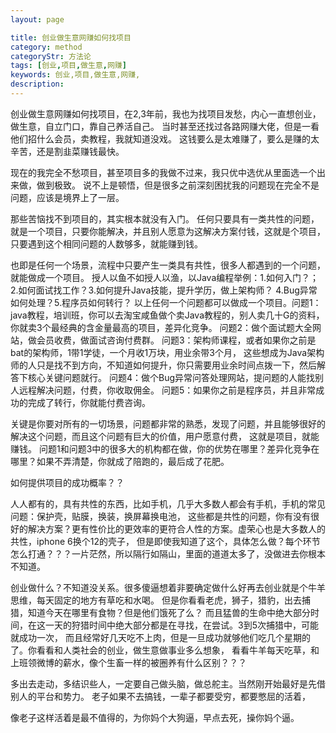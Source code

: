 ```yaml
---
layout: page

title: 创业做生意网赚如何找项目
category: method
categoryStr: 方法论
tags: [创业,项目,做生意,网赚]
keywords: 创业,项目,做生意,网赚,
description: 
---
```



创业做生意网赚如何找项目，在2,3年前，我也为找项目发愁，内心一直想创业，做生意，自立门口，靠自己养活自己。
当时甚至还找过各路网赚大佬，但是一看他们招什么会员，卖教程，我就知道没戏。
这钱要么是太难赚了，要么是赚的太辛苦，还是割韭菜赚钱最快。

现在的我完全不愁项目，甚至项目多的我做不过来，我只优中选优从里面选一个出来做，做到极致。
说不上是顿悟，但是很多之前深刻困扰我的问题现在完全不是问题，应该是境界上了一层。

那些苦恼找不到项目的，其实根本就没有入门。
任何只要具有一类共性的问题，就是一个项目，只要你能解决，并且别人愿意为这解决方案付钱，这就是个项目，
只要遇到这个相同问题的人数够多，就能赚到钱。

也即是任何一个场景，流程中只要产生一类具有共性，很多人都遇到的一个问题，就能做成一个项目。
授人以鱼不如授人以渔，以Java编程举例：1.如何入门？；2.如何面试找工作？3.如何提升Java技能，提升学历，做上架构师？
4.Bug异常如何处理？5.程序员如何转行？
以上任何一个问题都可以做成一个项目。问题1：java教程，培训班，你可以去淘宝咸鱼做个卖Java教程的，别人卖几十G的资料，
你就卖3个最经典的含金量最高的项目，差异化竞争。
问题2：做个面试题大全网站，做会员收费，做面试咨询付费群。
问题3：架构师课程，或者如果你之前是bat的架构师，1带1学徒，一个月收1万块，用业余带3个月，
这些想成为Java架构师的人只是找不到方向，不知道如何提升，你只需要用业余时间点拨一下，然后解答下核心关键问题就行。
问题4：做个Bug异常问答处理网站，提问题的人能找别人远程解决问题，付费，你收取佣金。
问题5：如果你之前是程序员，并且非常成功的完成了转行，你就能付费咨询。

关键是你要对所有的一切场景，问题都非常的熟悉，发现了问题，并且能够很好的解决这个问题，而且这个问题有巨大的价值，用户愿意付费，
这就是项目，就能赚钱。
问题1和问题3中的很多大的机构都在做，你的优势在哪里？差异化竞争在哪里？如果不弄清楚，你就成了陪跑的，最后成了花肥。

如何提供项目的成功概率？？

人人都有的，具有共性的东西，比如手机，几乎大多数人都会有手机，手机的常见问题：保护壳，贴膜，换装，换屏幕换电池，
这些都是共性的问题，你有没有很好的解决方案？更有性价比的更效率的更符合人性的方案。虚荣心也是大多数人的共性，iphone 6换个12的壳子，
但是即使我知道了这个，具体怎么做？每个环节怎么打通？？？一片茫然，所以隔行如隔山，里面的道道太多了，没做进去你根本不知道。

创业做什么？不知道没关系。很多傻逼想着非要确定做什么好再去创业就是个牛羊思维，每天固定的地方有草吃和水喝。
但是你看看老虎，狮子，猎豹，出去捕猎，知道今天在哪里有食物？但是他们饿死了么？
而且猛兽的生命中绝大部分时间，在这一天的狩猎时间中绝大部分都是在寻找，在尝试。3到5次捕猎中，可能就成功一次，
而且经常好几天吃不上肉，但是一旦成功就够他们吃几个星期的了。你看看和人类社会的创业，做生意做事业多么想象，
看看牛羊每天吃草，和上班领微博的薪水，像个生畜一样的被圈养有什么区别？？？

多出去走动，多结识些人，一定要自己做头脑，做总舵主。当然刚开始最好是先借别人的平台和势力。
老子如果不去搞钱，一辈子都要受穷，都要憋屈的活着，

像老子这样活着是最不值得的，为你妈个大狗逼，早点去死，操你妈个逼。


